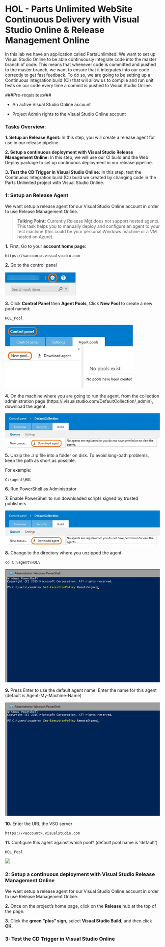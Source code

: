 HOL - Parts Unlimited WebSite Continuous Delivery with Visual Studio Online & Release Management Online
====================================================================================
In this lab we have an application called PartsUnlimited. We want to set up
Visual Studio Online to be able continuously integrate code into the master
branch of code. This means that whenever code is committed and pushed to the
master branch, we want to ensure that it integrates into our code correctly to
get fast feedback. To do so, we are going to be setting up a Continuous Integration build (CI) that
will allow us to compile and run unit tests on our code every time a commit is
pushed to Visual Studio Online.

###Pre-requisites:###

-   An active Visual Studio Online account

-   Project Admin rights to the Visual Studio Online account

### Tasks Overview: ###

**1. Setup an Release Agent:** In this step, you will create a release agent for use in our release pipeline. 

**2. Setup a continuous deployment with Visual Studio Release Management Online:** In this step, we will use our CI build and the Web Deploy package to set up continuous deployment in our release pipeline. 

**3. Test the CD Trigger in Visual Studio Online:** In this step, test the Continuous Integration build (CI) build we created by changing code in the Parts Unlimited project with Visual Studio Online. 

### 1: Setup an Release Agent 

We want setup a release agent for our Visual Studio Online account in
order to use Release Management Online.

> **Talking Point:** Currently Release Mgt does not support hosted agents. This task helps you to manually deploy and configure an agent to your test machine (this could be your personal Windows machine or a VM hosted on Azure).

**1.** First, Go to your **account home page**:

	https://<account>.visualstudio.com

**2.** Go to the control panel

![](<media/1.jpg>)

**3.** Click **Control Panel** then **Agent Pools**, Click **New Pool** to create a new pool named: 

	HOL_Pool

![](<media/2.jpg>)

**4.** On the machine where you are going to run the agent, from the collection administration page (https://<account>.visualstudio.com/DefaultCollection/_admin), download the agent.

![](<media/4.jpg>)

**5.** Unzip the .zip file into a folder on disk. To avoid long-path problems, keep the path as short as possible. 

For example: 

    C:\agent\HOL

**6.**	Run PowerShell as Administrator

**7.**	Enable PowerShell to run downloaded scripts signed by trusted publishers

![](<media/4.jpg>)

**8.**  Change to the directory where you unzipped the agent. 

    cd C:\agent\HOL\

![](<media/5.jpg>)

**9.**  Press Enter to use the default agent name. Enter the name for this agent (default is Agent-My-Machine-Name)

![](<media/5.jpg>)

**10.** Enter the URL the VSO server

    https://<account>.visualstudio.com

**11.** Configure this agent against which pool? (default pool name is 'default')

    HOL_Pool

![](<media/6.jpg>)

### 2: Setup a continuous deployment with Visual Studio Release Management Online 

We want setup a release agent for our Visual Studio Online account in
order to use Release Management Online.

**2.** Once on the project’s home page, click on the **Release** hub at the top of
the page.

**3.** Click the **green “plus” sign**, select **Visual Studio Build**, and then click **OK**.

### 3: Test the CD Trigger in Visual Studio Online 
